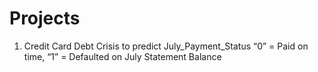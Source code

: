 # Projects
1. Credit Card Debt Crisis 
      to predict July_Payment_Status  “0” = Paid on time, “1” = Defaulted on July Statement Balance
      
